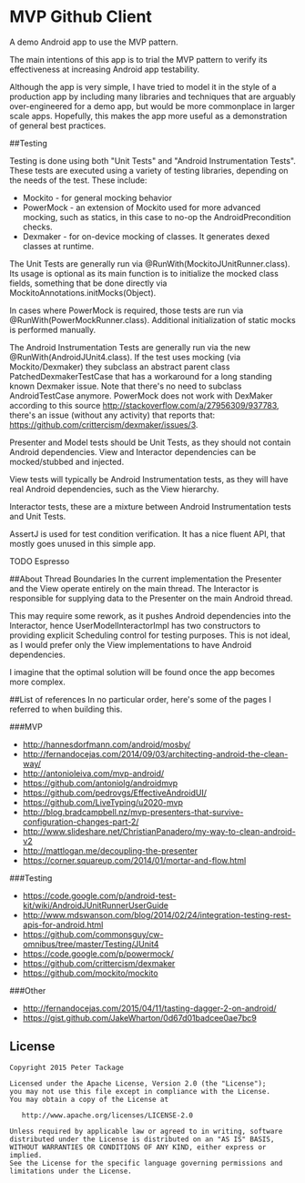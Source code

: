 MVP Github Client
==================
A demo Android app to use the MVP pattern.

The main intentions of this app is to trial the MVP pattern to verify its effectiveness at increasing
 Android app testability.

Although the app is very simple, I have tried to model it in the style of a production app by
including many libraries and techniques that are arguably over-engineered for a demo app, but would be
more commonplace in larger scale apps. Hopefully, this makes the app more useful as a demonstration
of general best practices.

##Testing

Testing is done using both "Unit Tests" and "Android Instrumentation Tests". These tests are executed
using a variety of testing libraries, depending on the needs of the test. These include:

* Mockito - for general mocking behavior
* PowerMock - an extension of Mockito used for more advanced mocking, such as statics, in this case to no-op the AndroidPrecondition checks.
* Dexmaker - for on-device mocking of classes. It generates dexed classes at runtime.

The Unit Tests are generally run via @RunWith(MockitoJUnitRunner.class). Its usage is optional as its main function
is to initialize the mocked class fields, something that be done directly via MockitoAnnotations.initMocks(Object).

In cases where PowerMock is required, those tests are run via @RunWith(PowerMockRunner.class). Additional initialization
 of static mocks is performed manually.

The Android Instrumentation Tests are generally run via the new @RunWith(AndroidJUnit4.class). If the test
 uses mocking (via Mockito/Dexmaker) they subclass an abstract parent class PatchedDexmakerTestCase that has
a workaround for a long standing known Dexmaker issue. Note that there's no need to subclass AndroidTestCase anymore.
PowerMock does not work with DexMaker according to this source http://stackoverflow.com/a/27956309/937783, there's an
issue (without any activity) that reports that: https://github.com/crittercism/dexmaker/issues/3.

Presenter and Model tests should be Unit Tests, as they should not contain Android dependencies. View and
Interactor dependencies can be mocked/stubbed and injected.

View tests will typically be Android Instrumentation tests, as they will have real Android dependencies,
such as the View hierarchy.

Interactor tests, these are a mixture between Android Instrumentation tests and Unit Tests.

AssertJ is used for test condition verification. It has a nice fluent API, that mostly goes unused in this simple app.

TODO Espresso

##About Thread Boundaries
In the current implementation the Presenter and the View operate entirely on the main thread.
The Interactor is responsible for supplying data to the Presenter on the main Android thread.

This may require some rework, as it pushes Android dependencies into the Interactor, hence UserModelInteractorImpl
 has two constructors to providing explicit Scheduling control for testing purposes. This is not ideal,
 as I would prefer only the View implementations to have Android dependencies.

I imagine that the optimal solution will be found once the app becomes more complex.

##List of references
In no particular order, here's some of the pages I referred to when building this.

###MVP
* http://hannesdorfmann.com/android/mosby/
* http://fernandocejas.com/2014/09/03/architecting-android-the-clean-way/
* http://antonioleiva.com/mvp-android/
* https://github.com/antoniolg/androidmvp
* https://github.com/pedrovgs/EffectiveAndroidUI/
* https://github.com/LiveTyping/u2020-mvp
* http://blog.bradcampbell.nz/mvp-presenters-that-survive-configuration-changes-part-2/
* http://www.slideshare.net/ChristianPanadero/my-way-to-clean-android-v2
* http://mattlogan.me/decoupling-the-presenter
* https://corner.squareup.com/2014/01/mortar-and-flow.html

###Testing
* https://code.google.com/p/android-test-kit/wiki/AndroidJUnitRunnerUserGuide
* http://www.mdswanson.com/blog/2014/02/24/integration-testing-rest-apis-for-android.html
* https://github.com/commonsguy/cw-omnibus/tree/master/Testing/JUnit4
* https://code.google.com/p/powermock/
* https://github.com/crittercism/dexmaker
* https://github.com/mockito/mockito

###Other
* http://fernandocejas.com/2015/04/11/tasting-dagger-2-on-android/
* https://gist.github.com/JakeWharton/0d67d01badcee0ae7bc9

License
-------

    Copyright 2015 Peter Tackage

    Licensed under the Apache License, Version 2.0 (the "License");
    you may not use this file except in compliance with the License.
    You may obtain a copy of the License at

       http://www.apache.org/licenses/LICENSE-2.0

    Unless required by applicable law or agreed to in writing, software
    distributed under the License is distributed on an "AS IS" BASIS,
    WITHOUT WARRANTIES OR CONDITIONS OF ANY KIND, either express or implied.
    See the License for the specific language governing permissions and
    limitations under the License.